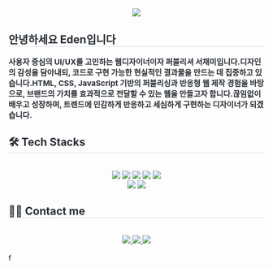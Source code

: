<div align= "center">
    <img src="https://capsule-render.vercel.app/api?type=waving&color=0:df6868,100:9face0&height=120&text=Eden's%20Portfolio&animation=&fontColor=5b4b81&fontSize=70" />
    </div>
    <div style="text-align: left;"> 
    <h2 style="border-bottom: 1px solid #d8dee4; color: #282d33;"> 안녕하세요 Eden입니다 </h2>  
    <div style="font-weight: 700; font-size: 15px; text-align: left; color: #282d33;"> 사용자 중심의 UI/UX를 고민하는 웹디자이너이자 퍼블리셔 서채미입니다.</li></li>디자인의 감성을 담아내되, 코드로 구현 가능한 현실적인 결과물을 만드는 데 집중하고 있습니다.</li>HTML, CSS, JavaScript 기반의 퍼블리싱과 반응형 웹 제작 경험을 바탕으로, 브랜드의 가치를 효과적으로 전달할 수 있는 웹을 만들고자 합니다.</li></li>끊임없이 배우고 성장하며, 트렌드에 민감하게 반응하고 세심하게 구현하는 디자이너가 되겠습니다. </div> 
    </div>
    <div style="text-align: left;">
    <h2 style="border-bottom: 1px solid #d8dee4; color: #282d33;"> 🛠️ Tech Stacks </h2> <br> 
    <div  align= "center"> <img src="https://img.shields.io/badge/CSS3-1572B6?style=for-the-badge&logo=CSS3&logoColor=white">
          <img src="https://img.shields.io/badge/Git-F05032?style=for-the-badge&logo=Git&logoColor=white">
          <img src="https://img.shields.io/badge/Github-181717?style=for-the-badge&logo=Github&logoColor=white">
          <img src="https://img.shields.io/badge/HTML5-E34F26?style=for-the-badge&logo=HTML5&logoColor=white">
          <img src="https://img.shields.io/badge/Notion-000000?style=for-the-badge&logo=Notion&logoColor=white">
          <br/><img src="https://img.shields.io/badge/Javascript-F7DF1E?style=for-the-badge&logo=Javascript&logoColor=white">
          <img src="https://img.shields.io/badge/Figma-F24E1E?style=for-the-badge&logo=Figma&logoColor=white">
          </div>
    </div>
    <div style="text-align: left;">
    <h2 style="border-bottom: 1px solid #d8dee4; color: #282d33;"> 🧑‍💻 Contact me </h2> <br> 
    <div align= "center"> <a href=> <img src="https://img.shields.io/badge/Instagram-E4405F?style=for-the-badge&logo=Instagram&logoColor=white&link="> </a>
         <a href=mailto:cseo99737@gmail.com> <img src="https://img.shields.io/badge/Gmail-EA4335?style=for-the-badge&logo=Gmail&logoColor=white&link=mailto:"> </a>
         <a href="https://www.notion.so/Eden-s-2013103f3279808b8c49f6cbbc7a6172?source=copy_link"> <img src="https://img.shields.io/badge/Notion-000000?style=for-the-badge&logo=Notion&logoColor=white&link="> </a>
          </div>  <br> 
    <div align= "center">  </div> 
    </div>f
